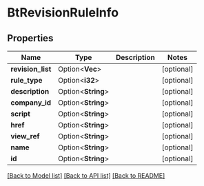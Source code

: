 # BtRevisionRuleInfo

## Properties

Name | Type | Description | Notes
------------ | ------------- | ------------- | -------------
**revision_list** | Option<**Vec<String>**> |  | [optional]
**rule_type** | Option<**i32**> |  | [optional]
**description** | Option<**String**> |  | [optional]
**company_id** | Option<**String**> |  | [optional]
**script** | Option<**String**> |  | [optional]
**href** | Option<**String**> |  | [optional]
**view_ref** | Option<**String**> |  | [optional]
**name** | Option<**String**> |  | [optional]
**id** | Option<**String**> |  | [optional]

[[Back to Model list]](../README.md#documentation-for-models) [[Back to API list]](../README.md#documentation-for-api-endpoints) [[Back to README]](../README.md)


